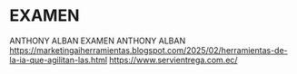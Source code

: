 # EXAMEN
ANTHONY ALBAN EXAMEN
ANTHONY ALBAN
https://marketingaiherramientas.blogspot.com/2025/02/herramientas-de-la-ia-que-agilitan-las.html
https://www.servientrega.com.ec/
